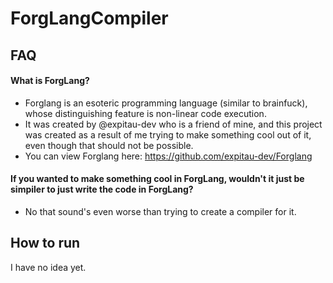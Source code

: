 # ForgLangCompiler

## FAQ

#### What is ForgLang?
- Forglang is an esoteric programming language (similar to brainfuck), whose distinguishing feature is non-linear code execution.
- It was created by @expitau-dev who is a friend of mine, and this project was created as a result of me trying to make something cool out of it, even though that should not be possible.
- You can view Forglang here: https://github.com/expitau-dev/Forglang

#### If you wanted to make something cool in ForgLang, wouldn't it just be simpiler to just write the code in ForgLang?
- No that sound's even worse than trying to create a compiler for it.

## How to run

I have no idea yet.
